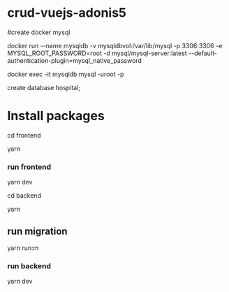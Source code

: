 # crud-vuejs-adonis5

#create docker mysql

docker run --name mysqldb -v mysqldbvol:/var/lib/mysql -p 3306:3306 -e MYSQL_ROOT_PASSWORD=root  -d mysql/mysql-server:latest --default-authentication-plugin=mysql_native_password

docker exec -it mysqldb mysql -uroot -p

create database hospital;

# Install packages




cd frontend

yarn

### run frontend
yarn dev


cd backend

yarn

## run migration

yarn run:m 

### run backend

yarn dev
